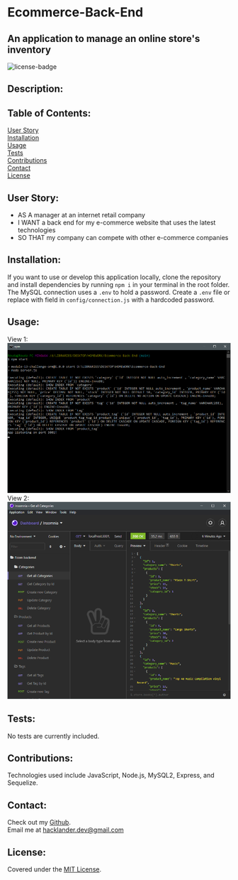 # Ecommerce-Back-End
## An application to manage an online store's inventory

![license-badge](https://shields.io/github/license/MonsAltus/Ecommerce-Back-End)

## Description:


## Table of Contents:
[User Story](#User-Story)<br>
[Installation](#Installation)<br>
[Usage](#Usage)<br>
[Tests](#Tests)<br>
[Contributions](#Contributions)<br>
[Contact](#Contact)<br>
[License](#License)<br>

## User Story:
- AS A manager at an internet retail company
- I WANT a back end for my e-commerce website that uses the latest technologies
- SO THAT my company can compete with other e-commerce companies

## Installation:
If you want to use or develop this application locally, clone the repository and install dependencies by running `npm i` in your terminal in the root folder.<br>
The MySQL connection uses a `.env` to hold a password. Create a `.env` file or replace with field in `config/connection.js` with a hardcoded password.<br>

## Usage:
View 1:<br>
![Image of app functionality](./assets/preview1.png)<br>
View 2:<br>
![Image of app functionality](./assets/preview2.png)<br>

## Tests:
No tests are currently included.

## Contributions:
Technologies used include JavaScript, Node.js, MySQL2, Express, and Sequelize.

## Contact:
Check out my [Github](https://github.com/MonsAltus).<br>
Email me at <hacklander.dev@gmail.com>

## License:
Covered under the [MIT License](https://github.com/MonsAltus//Ecommerce-Back-End/blob/main/LICENSE).

